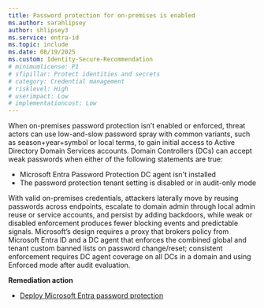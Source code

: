 ```yaml
---
title: Password protection for on-premises is enabled
ms.author: sarahlipsey
author: shlipsey3
ms.service: entra-id
ms.topic: include
ms.date: 08/19/2025
ms.custom: Identity-Secure-Recommendation
# minimumlicense: P1
# sfipillar: Protect identities and secrets
# category: Credential management
# risklevel: High
# userimpact: Low
# implementationcost: Low
---
```

When on-premises password protection isn’t enabled or enforced, threat actors can use low-and-slow password spray with common variants, such as season+year+symbol or local terms, to gain initial access to Active Directory Domain Services accounts. Domain Controllers (DCs) can accept weak passwords when either of the following statements are true:

- Microsoft Entra Password Protection DC agent isn't installed
- The password protection tenant setting is disabled or in audit-only mode

With valid on-premises credentials, attackers laterally move by reusing passwords across endpoints, escalate to domain admin through local admin reuse or service accounts, and persist by adding backdoors, while weak or disabled enforcement produces fewer blocking events and predictable signals. Microsoft’s design requires a proxy that brokers policy from Microsoft Entra ID and a DC agent that enforces the combined global and tenant custom banned lists on password change/reset; consistent enforcement requires DC agent coverage on all DCs in a domain and using Enforced mode after audit evaluation.

**Remediation action**

- [Deploy Microsoft Entra password protection](../../identity/authentication/howto-password-ban-bad-on-premises-deploy.md)